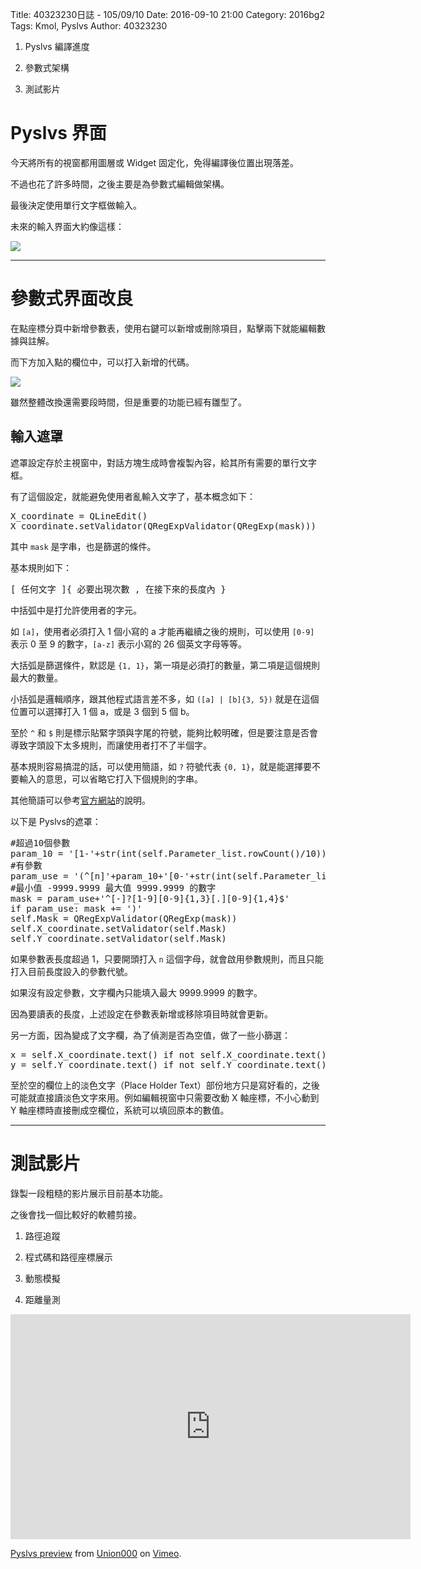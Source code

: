 Title: 40323230日誌 - 105/09/10
Date: 2016-09-10 21:00
Category: 2016bg2
Tags: Kmol, Pyslvs
Author: 40323230

1. Pyslvs 編譯進度

1. 參數式架構

1. 測試影片

<!-- PELICAN_END_SUMMARY -->

Pyslvs 界面
===

今天將所有的視窗都用圖層或 Widget 固定化，免得編譯後位置出現落差。

不過也花了許多時間，之後主要是為參數式編輯做架構。

最後決定使用單行文字框做輸入。

未來的輸入界面大約像這樣：

<img src="http://i.imgur.com/tqvi7j1.png" >

<hr>

參數式界面改良
===

在點座標分頁中新增參數表，使用右鍵可以新增或刪除項目，點擊兩下就能編輯數據與註解。

而下方加入點的欄位中，可以打入新增的代碼。

<img src="http://i.imgur.com/4AWc7cw.png" >

雖然整體改換還需要段時間，但是重要的功能已經有雛型了。

輸入遮罩
---

遮罩設定存於主視窗中，對話方塊生成時會複製內容，給其所有需要的單行文字框。

有了這個設定，就能避免使用者亂輸入文字了，基本概念如下：

<pre class="brush: python">
X_coordinate = QLineEdit()
X_coordinate.setValidator(QRegExpValidator(QRegExp(mask)))
</pre>

其中 `mask` 是字串，也是篩選的條件。

基本規則如下：

<pre>
[ 任何文字 ]{ 必要出現次數 , 在接下來的長度內 }
</pre>

中括弧中是打允許使用者的字元。

如 `[a]`，使用者必須打入 1 個小寫的 a 才能再繼續之後的規則，可以使用 `[0-9]` 表示 0 至 9 的數字，`[a-z]` 表示小寫的 26 個英文字母等等。

大括弧是篩選條件，默認是 `{1, 1}`，第一項是必須打的數量，第二項是這個規則最大的數量。

小括弧是邏輯順序，跟其他程式語言差不多，如 `([a] | [b]{3, 5})` 就是在這個位置可以選擇打入 1 個 a，或是 3 個到 5 個 b。

至於 `^` 和 `$` 則是標示貼緊字頭與字尾的符號，能夠比較明確，但是要注意是否會導致字頭設下太多規則，而讓使用者打不了半個字。

基本規則容易搞混的話，可以使用簡語，如 `?` 符號代表 `{0, 1}`，就是能選擇要不要輸入的意思，可以省略它打入下個規則的字串。

其他簡語可以參考[官方網站](http://doc.qt.io/qt-5/qregexp.html"doc.qt.io")的說明。

以下是 Pyslvs的遮罩：

<pre class="brush: python">
#超過10個參數
param_10 = '[1-'+str(int(self.Parameter_list.rowCount()/10))+']?' if self.Parameter_list.rowCount()>=10 else ''
#有參數
param_use = '(^[n]'+param_10+'[0-'+str(int(self.Parameter_list.rowCount())-1)+']$|' if self.Parameter_list.rowCount()>=1 else ''
#最小值 -9999.9999 最大值 9999.9999 的數字
mask = param_use+'^[-]?[1-9][0-9]{1,3}[.][0-9]{1,4}$'
if param_use: mask += ')'
self.Mask = QRegExpValidator(QRegExp(mask))
self.X_coordinate.setValidator(self.Mask)
self.Y_coordinate.setValidator(self.Mask)
</pre>

如果參數表長度超過 1，只要開頭打入 `n` 這個字母，就會啟用參數規則，而且只能打入目前長度設入的參數代號。

如果沒有設定參數，文字欄內只能填入最大 9999.9999 的數字。

因為要讀表的長度，上述設定在參數表新增或移除項目時就會更新。

另一方面，因為變成了文字欄，為了偵測是否為空值，做了一些小篩選：

<pre class="brush: python">
x = self.X_coordinate.text() if not self.X_coordinate.text()=="" else self.X_coordinate.placeholderText()
y = self.Y_coordinate.text() if not self.Y_coordinate.text()=="" else self.Y_coordinate.placeholderText()
</pre>

至於空的欄位上的淡色文字（Place Holder Text）部份地方只是寫好看的，之後可能就直接讀淡色文字來用。例如編輯視窗中只需要改動 X 軸座標，不小心動到 Y 軸座標時直接刪成空欄位，系統可以填回原本的數值。

<hr>

測試影片
===

錄製一段粗糙的影片展示目前基本功能。

之後會找一個比較好的軟體剪接。

1. 路徑追蹤

1. 程式碼和路徑座標展示

1. 動態模擬

1. 距離量測

<iframe src="https://player.vimeo.com/video/182206176" width="640" height="360" frameborder="0" webkitallowfullscreen mozallowfullscreen allowfullscreen></iframe>
<p><a href="https://vimeo.com/182206176">Pyslvs preview</a> from <a href="https://vimeo.com/user56487696">Union000</a> on <a href="https://vimeo.com">Vimeo</a>.</p>